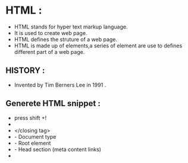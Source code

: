 # HTML :

- HTML stands for hyper text markup language.
- It is used to create web page.
- HTML defines the struture of a web page.
- HTML is made up of elements,a series of element are use to defines different part of a web page.

## HISTORY :

- Invented by Tim Berners Lee in 1991 .

## Generete HTML snippet :

- press shift +!
- <Opening tag>
- </closing tag>
- <Doctype html> - Document type
- <html> - Root element
- <head> - Head section (meta  content links)
- <title> - Title of the page
- <body> -Body section(headings,paragraph,images,links,header,footer)

## Headings :
- <h1>------<h6>
- <h1>-------Top priority
- <h6>-----Least priority
- <h1>content</h1>

## paragraph

- <p>contents</p>
- lorem100 (create paragraph)

## Links:

- To redirect to the specified link given.
- <a href="htpps://www.google.com">google</a>
- <a href="mail to:jagadiswar786@gmail.com">Email</a>
- <a href="tel:7608015737">phone number</a>

## Images :

- <img src="path" alt="image description">
- src - Source path
- alt -alternative text

## Break the line :

- <br> -To break the line we use <br> tag.